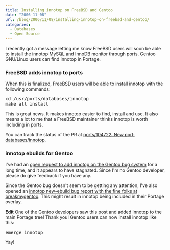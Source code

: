 ```yaml
---
title: Installing innotop on FreeBSD and Gentoo
date: "2006-11-08"
url: /blog/2006/11/08/installing-innotop-on-freebsd-and-gentoo/
categories:
  - Databases
  - Open Source
---
```

I recently got a message letting me know FreeBSD users will soon be able to install the innotop MySQL and InnoDB monitor through ports. Gentoo GNU/Linux users can find innotop in Portage.

### FreeBSD adds innotop to ports

When this is finalized, FreeBSD users will be able to install innotop with the following commands:

<pre>cd /usr/ports/databases/innotop
make all install</pre>

This is great news. It makes innotop easier to find, install and use. It also means a lot to me that a FreeBSD maintainer thinks innotop is worth including in ports.

You can track the status of the PR at [ports/104722: New port: databases/innotop](http://www.freebsd.org/cgi/query-pr.cgi?pr=ports/104722).

### innotop ebuilds for Gentoo

I've had an [open request to add innotop on the Gentoo bug system](http://bugs.gentoo.org/show_bug.cgi?id=147600) for a long time, and it appears to have stagnated. Since I'm no Gentoo developer, please do give feedback if you have any.

Since the Gentoo bug doesn't seem to be getting any attention, I've also opened an [innotop new-ebuild bug report with the fine folks at breakmygentoo](https://bugs.breakmygentoo.net/view.php?id=257). This might result in innotop being included in their Portage overlay.

**Edit** One of the Gentoo developers saw this post and added innotop to the main Portage tree! Thank you! Gentoo users can now install innotop like this:

<pre>emerge innotop</pre>

Yay!


